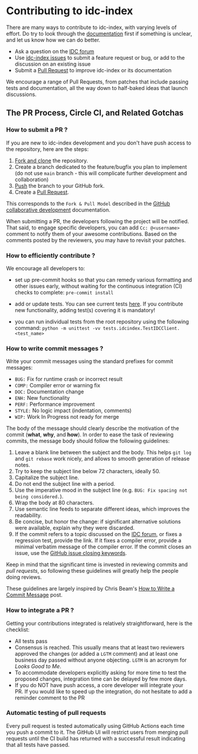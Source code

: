 # Contributing to idc-index

There are many ways to contribute to idc-index, with varying levels of effort.
Do try to look through the [documentation](idc-index-docs) first if something is
unclear, and let us know how we can do better.

- Ask a question on the [IDC forum][idc-forum]
- Use [idc-index issues][idc-index-issues] to submit a feature request or bug,
  or add to the discussion on an existing issue
- Submit a [Pull Request](https://github.com/ImagingDataCommons/idc-index/pulls)
  to improve idc-index or its documentation

We encourage a range of Pull Requests, from patches that include passing tests
and documentation, all the way down to half-baked ideas that launch discussions.

## The PR Process, Circle CI, and Related Gotchas

### How to submit a PR ?

If you are new to idc-index development and you don't have push access to the
repository, here are the steps:

1. [Fork and clone](https://docs.github.com/get-started/quickstart/fork-a-repo)
   the repository.
2. Create a branch dedicated to the feature/bugfix you plan to implement (do not
   use `main` branch - this will complicate further development and
   collaboration)
3. [Push](https://docs.github.com/get-started/using-git/pushing-commits-to-a-remote-repository)
   the branch to your GitHub fork.
4. Create a
   [Pull Request](https://github.com/ImagingDataCommons/idc-index/pulls).

This corresponds to the `Fork & Pull Model` described in the
[GitHub collaborative development](https://docs.github.com/pull-requests/collaborating-with-pull-requests/getting-started/about-collaborative-development-models)
documentation.

When submitting a PR, the developers following the project will be notified.
That said, to engage specific developers, you can add `Cc: @<username>` comment
to notify them of your awesome contributions. Based on the comments posted by
the reviewers, you may have to revisit your patches.

### How to efficiently contribute ?

We encourage all developers to:

- set up pre-commit hooks so that you can remedy various formatting and other
  issues early, without waiting for the continuous integration (CI) checks to
  complete: `pre-commit install`

- add or update tests. You can see current tests
  [here](https://github.com/ImagingDataCommons/idc-index/tree/main/tests). If
  you contribute new functionality, adding test(s) covering it is mandatory!

- you can run individual tests from the root repository using the following
  command: `python -m unittest -vv tests.idcindex.TestIDCClient.<test_name>`

### How to write commit messages ?

Write your commit messages using the standard prefixes for commit messages:

- `BUG:` Fix for runtime crash or incorrect result
- `COMP:` Compiler error or warning fix
- `DOC:` Documentation change
- `ENH:` New functionality
- `PERF:` Performance improvement
- `STYLE:` No logic impact (indentation, comments)
- `WIP:` Work In Progress not ready for merge

The body of the message should clearly describe the motivation of the commit
(**what**, **why**, and **how**). In order to ease the task of reviewing
commits, the message body should follow the following guidelines:

1. Leave a blank line between the subject and the body. This helps `git log` and
   `git rebase` work nicely, and allows to smooth generation of release notes.
2. Try to keep the subject line below 72 characters, ideally 50.
3. Capitalize the subject line.
4. Do not end the subject line with a period.
5. Use the imperative mood in the subject line (e.g.
   `BUG: Fix spacing not being considered.`).
6. Wrap the body at 80 characters.
7. Use semantic line feeds to separate different ideas, which improves the
   readability.
8. Be concise, but honor the change: if significant alternative solutions were
   available, explain why they were discarded.
9. If the commit refers to a topic discussed on the [IDC forum][idc-forum], or
   fixes a regression test, provide the link. If it fixes a compiler error,
   provide a minimal verbatim message of the compiler error. If the commit
   closes an issue, use the
   [GitHub issue closing keywords](https://docs.github.com/issues/tracking-your-work-with-issues/linking-a-pull-request-to-an-issue).

Keep in mind that the significant time is invested in reviewing commits and
_pull requests_, so following these guidelines will greatly help the people
doing reviews.

These guidelines are largely inspired by Chris Beam's
[How to Write a Commit Message](https://chris.beams.io/posts/git-commit/) post.

### How to integrate a PR ?

Getting your contributions integrated is relatively straightforward, here is the
checklist:

- All tests pass
- Consensus is reached. This usually means that at least two reviewers approved
  the changes (or added a `LGTM` comment) and at least one business day passed
  without anyone objecting. `LGTM` is an acronym for _Looks Good to Me_.
- To accommodate developers explicitly asking for more time to test the proposed
  changes, integration time can be delayed by few more days.
- If you do NOT have push access, a core developer will integrate your PR. If
  you would like to speed up the integration, do not hesitate to add a reminder
  comment to the PR

### Automatic testing of pull requests

Every pull request is tested automatically using GitHub Actions each time you
push a commit to it. The GitHub UI will restrict users from merging pull
requests until the CI build has returned with a successful result indicating
that all tests have passed.

[idc-forum]: https://discourse.canceridc.dev
[idc-index-issues]: https://github.com/ImagingDataCommons/idc-index/issues
[idc-index-docs]: https://idc-index.readthedocs.io/
